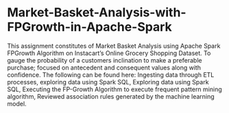 # Market-Basket-Analysis-with-FPGrowth-in-Apache-Spark
This assignment constitutes of Market Basket Analysis using Apache Spark FPGrowth Algorithm on Instacart’s Online Grocery Shopping Dataset.  To gauge the probability of a customers inclination to make a preferable purchase; focused on antecedent and consequent values along with confidence.  The following can be found here: Ingesting data through ETL processes, exploring data using Spark SQL, Exploring data using Spark SQL, Executing the FP-Growth Algorithm to execute frequent pattern mining algorithm, Reviewed association rules generated by the machine learning model.
